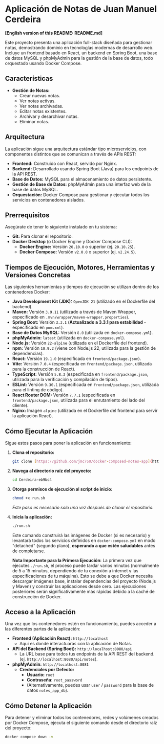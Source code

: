 # Aplicación de Notas de Juan Manuel Cerdeira

**[English version of this README: README.md]**

Este proyecto presenta una aplicación full-stack diseñada para gestionar notas, demostrando dominio en tecnologías modernas de desarrollo web. Incluye un frontend basado en React, un backend en Spring Boot, una base de datos MySQL y phpMyAdmin para la gestión de la base de datos, todo orquestado usando Docker Compose.

## Características

* **Gestión de Notas:**
  * Crear nuevas notas.
  * Ver notas activas.
  * Ver notas archivadas.
  * Editar notas existentes.
  * Archivar y desarchivar notas.
  * Eliminar notas.

## Arquitectura

La aplicación sigue una arquitectura estándar tipo microservicios, con componentes distintos que se comunican a través de APIs REST:

* **Frontend:** Construido con React, servido por Nginx.
* **Backend:** Desarrollado usando Spring Boot (Java) para los endpoints de la API REST.
* **Base de Datos:** MySQL para el almacenamiento de datos persistente.
* **Gestión de Base de Datos:** phpMyAdmin para una interfaz web de la base de datos MySQL.
* **Orquestación:** Docker Compose para gestionar y ejecutar todos los servicios en contenedores aislados.

## Prerrequisitos

Asegúrate de tener lo siguiente instalado en tu sistema:

* **Git:** Para clonar el repositorio.
* **Docker Desktop** (o Docker Engine y Docker Compose CLI):
  * **Docker Engine:** Versión `20.10.0` o superior (ej. `20.10.25`).
  * **Docker Compose:** Versión `v2.0.0` o superior (ej. `v2.24.5`).

## Tiempos de Ejecución, Motores, Herramientas y Versiones Concretas

Las siguientes herramientas y tiempos de ejecución se utilizan dentro de los contenedores Docker:

* **Java Development Kit (JDK):** `OpenJDK 21` (utilizado en el Dockerfile del backend).
* **Maven:** Versión `3.9.11` (utilizado a través de Maven Wrapper, especificado en `.mvn/wrapper/maven-wrapper.properties`).
* **Spring Boot:** Versión `3.3.1` (**Actualizado a 3.3.1 para estabilidad** - especificado en `pom.xml`).
* **Base de Datos MySQL:** Versión `8.0` (utilizada en `docker-compose.yml`).
* **phpMyAdmin:** `latest` (utilizada en `docker-compose.yml`).
* **Node.js:** Versión `22-alpine` (utilizada en el Dockerfile del frontend).
* **npm:** Versión `10.9.2` (viene con Node.js 22, utilizada para la gestión de dependencias).
* **React:** Versión `19.1.0` (especificada en `frontend/package.json`).
* **Vite:** Versión `7.0.4` (especificada en `frontend/package.json`, utilizada para la construcción de React).
* **TypeScript:** Versión `5.8.3` (especificada en `frontend/package.json`, utilizada para la verificación y compilación de tipos).
* **ESLint:** Versión `9.30.1` (especificada en `frontend/package.json`, utilizada para el linting de código).
* **React Router DOM:** Versión `7.7.1` (especificada en `frontend/package.json`, utilizada para el enrutamiento del lado del cliente).
* **Nginx:** Imagen `alpine` (utilizada en el Dockerfile del frontend para servir la aplicación React).

## Cómo Ejecutar la Aplicación

Sigue estos pasos para poner la aplicación en funcionamiento:

1. **Clona el repositorio:**

    ```bash
    git clone [https://github.com/jmc760/docker-composed-notes-app](https://github.com/jmc760/docker-composed-notes-app)
    ```

2. **Navega al directorio raíz del proyecto:**

    ```bash
    cd Cerdeira-eb9bc4
    ```

3. **Otorga permisos de ejecución al script de inicio:**

    ```bash
    chmod +x run.sh
    ```

    *Este paso es necesario solo una vez después de clonar el repositorio.*

4. **Inicia la aplicación:**

    ```bash
    ./run.sh
    ```

    Este comando construirá las imágenes de Docker (si es necesario) y levantará todos los servicios definidos en `docker-compose.yml` en modo "detached" (segundo plano), **esperando a que estén saludables** antes de completarse.

    **Nota Importante para la Primera Ejecución:**
    La primera vez que ejecutes `./run.sh`, el proceso puede tardar varios minutos (normalmente de 5 a 15 minutos, dependiendo de tu conexión a internet y las especificaciones de tu máquina). Esto se debe a que Docker necesita descargar imágenes base, instalar dependencias del proyecto (Node.js y Maven) y construir las aplicaciones desde cero. Las ejecuciones posteriores serán significativamente más rápidas debido a la caché de construcción de Docker.

## Acceso a la Aplicación

Una vez que los contenedores estén en funcionamiento, puedes acceder a las diferentes partes de la aplicación:

* **Frontend (Aplicación React):** `http://localhost`
  * Aquí es donde interactuarás con la aplicación de Notas.
* **API del Backend (Spring Boot):** `http://localhost:8080/api`
  * La URL base para todos tus endpoints de la API REST del backend. (ej. `http://localhost:8080/api/notes`).
* **phpMyAdmin:** `http://localhost:8081`
  * **Credenciales por Defecto:**
    * **Usuario:** `root`
    * **Contraseña:** `root_password`
    * (Alternativamente, puedes usar `user` / `password` para la base de datos `notes_app_db`).

## Cómo Detener la Aplicación

Para detener y eliminar todos los contenedores, redes y volúmenes creados por Docker Compose, ejecuta el siguiente comando desde el directorio raíz del proyecto:

```bash
docker compose down -v
